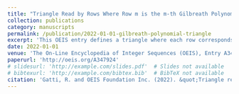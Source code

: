 ```yaml
---
title: "Triangle Read by Rows Where Row m is the m-th Gilbreath Polynomial"
collection: publications
category: manuscripts
permalink: /publication/2022-01-01-gilbreath-polynomial-triangle
excerpt: 'This OEIS entry defines a triangle where each row corresponds to a Gilbreath polynomial, and each column represents the numerator of the coefficient of the corresponding degree term.'
date: 2022-01-01
venue: 'The On-Line Encyclopedia of Integer Sequences (OEIS), Entry A347924'
paperurl: 'http://oeis.org/A347924'
# slidesurl: 'http://example.com/slides.pdf'  # Slides not available
# bibtexurl: 'http://example.com/bibtex.bib'  # BibTeX not available
citation: 'Gatti, R. and OEIS Foundation Inc. (2022). &quot;Triangle read by rows where row m is the m-th Gilbreath polynomial and column n is the numerator of the coefficient of the n-th degree term.&quot; <i>The On-Line Encyclopedia of Integer Sequences</i>, Entry A347924.'
---
```

<!-- The contents above will be part of a list of publications, if the user clicks the link for the publication than the contents of section will be rendered as a full page, allowing you to provide more information about the paper for the reader. When publications are displayed as a single page, the contents of the above "citation" field will automatically be included below this section in a smaller font. -->

